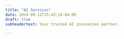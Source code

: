 ```yaml
---
title: "AI Services"
date: 2024-09-12T15:43:24-04:00
draft: true
subheadertext: Your trusted AI innovation partner.

---
```


